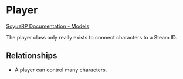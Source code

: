 # Player

[SoyuzRP Documentation - Models](https://abc.github.io/SoyuzRP/models)

The player class only really exists to connect characters to a Steam ID.

## Relationships

* A player can control many characters.